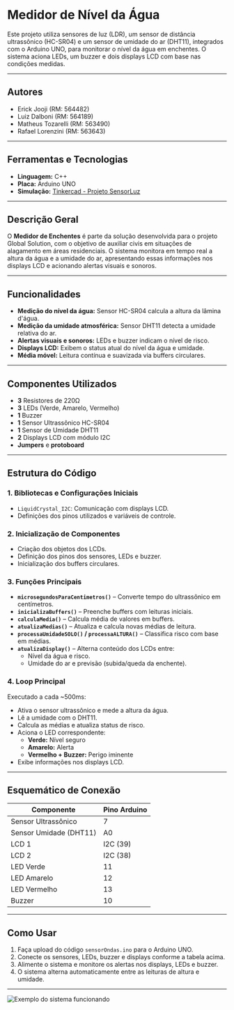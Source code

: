 # Medidor de Nível da Água

Este projeto utiliza sensores de luz (LDR), um sensor de distância ultrassônico (HC-SR04) e um sensor de umidade do ar (DHT11), integrados com o Arduino UNO, para monitorar o nível da água em enchentes. O sistema aciona LEDs, um buzzer e dois displays LCD com base nas condições medidas.

---

## Autores

- Erick Jooji (RM: 564482)  
- Luiz Dalboni (RM: 564189)  
- Matheus Tozarelli (RM: 563490)  
- Rafael Lorenzini (RM: 563643)

---

## Ferramentas e Tecnologias

- **Linguagem:** C++  
- **Placa:** Arduino UNO  
- **Simulação:** [Tinkercad - Projeto SensorLuz](https://www.tinkercad.com/things/1FLMw0RI0Qp-alarme-2/editel?returnTo=https%3A%2F%2Fwww.tinkercad.com%2Fdashboard%2Fdesigns%2Fcircuits&sharecode=3U-bvGk7_IB4qhG56tbSyutXl7edE_MXuUWwf2XKvjU)

---

## Descrição Geral

O **Medidor de Enchentes** é parte da solução desenvolvida para o projeto Global Solution, com o objetivo de auxiliar civis em situações de alagamento em áreas residenciais. O sistema monitora em tempo real a altura da água e a umidade do ar, apresentando essas informações nos displays LCD e acionando alertas visuais e sonoros.

---

## Funcionalidades

- **Medição do nível da água:** Sensor HC-SR04 calcula a altura da lâmina d'água.  
- **Medição da umidade atmosférica:** Sensor DHT11 detecta a umidade relativa do ar.  
- **Alertas visuais e sonoros:** LEDs e buzzer indicam o nível de risco.  
- **Displays LCD:** Exibem o status atual do nível da água e umidade.  
- **Média móvel:** Leitura contínua e suavizada via buffers circulares.

---

## Componentes Utilizados

- **3** Resistores de 220Ω  
- **3** LEDs (Verde, Amarelo, Vermelho)  
- **1** Buzzer  
- **1** Sensor Ultrassônico HC-SR04  
- **1** Sensor de Umidade DHT11  
- **2** Displays LCD com módulo I2C  
- **Jumpers** e **protoboard**

---

## Estrutura do Código

### 1. Bibliotecas e Configurações Iniciais

- `LiquidCrystal_I2C`: Comunicação com displays LCD.  
- Definições dos pinos utilizados e variáveis de controle.

### 2. Inicialização de Componentes

- Criação dos objetos dos LCDs.  
- Definição dos pinos dos sensores, LEDs e buzzer.  
- Inicialização dos buffers circulares.

### 3. Funções Principais

- **`microsegundosParaCentimetros()`** – Converte tempo do ultrassônico em centímetros.  
- **`inicializaBuffers()`** – Preenche buffers com leituras iniciais.  
- **`calculaMedia()`** – Calcula média de valores em buffers.  
- **`atualizaMedias()`** – Atualiza e calcula novas médias de leitura.  
- **`processaUmidadeSOLO()` / `processaALTURA()`** – Classifica risco com base em médias.  
- **`atualizaDisplay()`** – Alterna conteúdo dos LCDs entre:  
  - Nível da água e risco.  
  - Umidade do ar e previsão (subida/queda da enchente).

### 4. Loop Principal

Executado a cada ~500ms:

- Ativa o sensor ultrassônico e mede a altura da água.  
- Lê a umidade com o DHT11.  
- Calcula as médias e atualiza status de risco.  
- Aciona o LED correspondente:  
  - **Verde:** Nível seguro  
  - **Amarelo:** Alerta  
  - **Vermelho + Buzzer:** Perigo iminente  
- Exibe informações nos displays LCD.

---

## Esquemático de Conexão

| Componente           | Pino Arduino |
|----------------------|--------------|
| Sensor Ultrassônico  | 7            |
| Sensor Umidade (DHT11)| A0           |
| LCD 1                | I2C (39)     |
| LCD 2                | I2C (38)     |
| LED Verde            | 11           |
| LED Amarelo          | 12           |
| LED Vermelho         | 13           |
| Buzzer               | 10           |

---

## Como Usar

1. Faça upload do código `sensorOndas.ino` para o Arduino UNO.  
2. Conecte os sensores, LEDs, buzzer e displays conforme a tabela acima.  
3. Alimente o sistema e monitore os alertas nos displays, LEDs e buzzer.  
4. O sistema alterna automaticamente entre as leituras de altura e umidade.

---

![Exemplo do sistema funcionando](https://github.com/user-attachments/assets/6da0edb6-8746-43d5-b18e-2a621af844fc)

